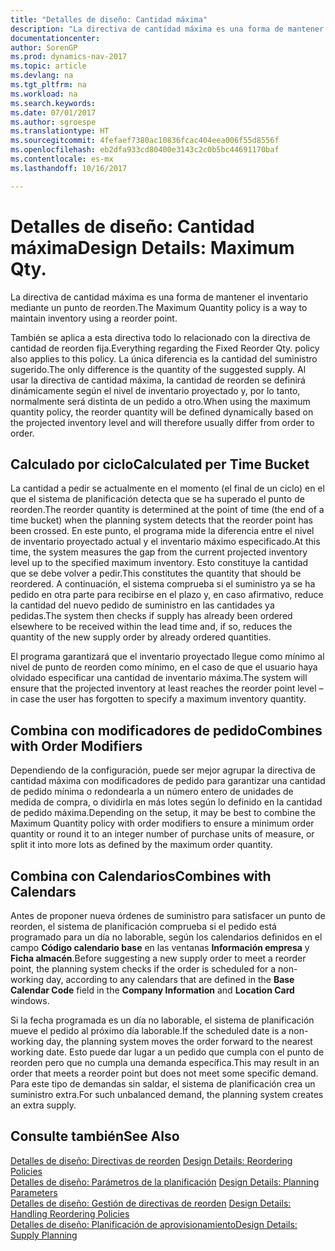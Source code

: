 ```yaml
---
title: "Detalles de diseño: Cantidad máxima"
description: "La directiva de cantidad máxima es una forma de mantener el inventario mediante un punto de reorden."
documentationcenter: 
author: SorenGP
ms.prod: dynamics-nav-2017
ms.topic: article
ms.devlang: na
ms.tgt_pltfrm: na
ms.workload: na
ms.search.keywords: 
ms.date: 07/01/2017
ms.author: sgroespe
ms.translationtype: HT
ms.sourcegitcommit: 4fefaef7380ac10836fcac404eea006f55d8556f
ms.openlocfilehash: eb2dfa933cd80400e3143c2c0b5bc44691170baf
ms.contentlocale: es-mx
ms.lasthandoff: 10/16/2017

---
```

# <a name="design-details-maximum-qty"></a><span data-ttu-id="be34e-103">Detalles de diseño: Cantidad máxima</span><span class="sxs-lookup"><span data-stu-id="be34e-103">Design Details: Maximum Qty.</span></span>
<span data-ttu-id="be34e-104">La directiva de cantidad máxima es una forma de mantener el inventario mediante un punto de reorden.</span><span class="sxs-lookup"><span data-stu-id="be34e-104">The Maximum Quantity policy is a way to maintain inventory using a reorder point.</span></span>  
  
 <span data-ttu-id="be34e-105">También se aplica a esta directiva todo lo relacionado con la directiva de cantidad de reorden fija.</span><span class="sxs-lookup"><span data-stu-id="be34e-105">Everything regarding the Fixed Reorder Qty. policy also applies to this policy.</span></span> <span data-ttu-id="be34e-106">La única diferencia es la cantidad del suministro sugerido.</span><span class="sxs-lookup"><span data-stu-id="be34e-106">The only difference is the quantity of the suggested supply.</span></span> <span data-ttu-id="be34e-107">Al usar la directiva de cantidad máxima, la cantidad de reorden se definirá dinámicamente según el nivel de inventario proyectado y, por lo tanto, normalmente será distinta de un pedido a otro.</span><span class="sxs-lookup"><span data-stu-id="be34e-107">When using the maximum quantity policy, the reorder quantity will be defined dynamically based on the projected inventory level and will therefore usually differ from order to order.</span></span>  
  
## <a name="calculated-per-time-bucket"></a><span data-ttu-id="be34e-108">Calculado por ciclo</span><span class="sxs-lookup"><span data-stu-id="be34e-108">Calculated per Time Bucket</span></span>  
 <span data-ttu-id="be34e-109">La cantidad a pedir se actualmente en el momento (el final de un ciclo) en el que el sistema de planificación detecta que se ha superado el punto de reorden.</span><span class="sxs-lookup"><span data-stu-id="be34e-109">The reorder quantity is determined at the point of time (the end of a time bucket) when the planning system detects that the reorder point has been crossed.</span></span> <span data-ttu-id="be34e-110">En este punto, el programa mide la diferencia entre el nivel de inventario proyectado actual y el inventario máximo especificado.</span><span class="sxs-lookup"><span data-stu-id="be34e-110">At this time, the system measures the gap from the current projected inventory level up to the specified maximum inventory.</span></span> <span data-ttu-id="be34e-111">Esto constituye la cantidad que se debe volver a pedir.</span><span class="sxs-lookup"><span data-stu-id="be34e-111">This constitutes the quantity that should be reordered.</span></span> <span data-ttu-id="be34e-112">A continuación, el sistema comprueba si el suministro ya se ha pedido en otra parte para recibirse en el plazo y, en caso afirmativo, reduce la cantidad del nuevo pedido de suministro en las cantidades ya pedidas.</span><span class="sxs-lookup"><span data-stu-id="be34e-112">The system then checks if supply has already been ordered elsewhere to be received within the lead time and, if so, reduces the quantity of the new supply order by already ordered quantities.</span></span>  
  
 <span data-ttu-id="be34e-113">El programa garantizará que el inventario proyectado llegue como mínimo al nivel de punto de reorden como mínimo, en el caso de que el usuario haya olvidado especificar una cantidad de inventario máxima.</span><span class="sxs-lookup"><span data-stu-id="be34e-113">The system will ensure that the projected inventory at least reaches the reorder point level – in case the user has forgotten to specify a maximum inventory quantity.</span></span>  
  
## <a name="combines-with-order-modifiers"></a><span data-ttu-id="be34e-114">Combina con modificadores de pedido</span><span class="sxs-lookup"><span data-stu-id="be34e-114">Combines with Order Modifiers</span></span>  
 <span data-ttu-id="be34e-115">Dependiendo de la configuración, puede ser mejor agrupar la directiva de cantidad máxima con modificadores de pedido para garantizar una cantidad de pedido mínima o redondearla a un número entero de unidades de medida de compra, o dividirla en más lotes según lo definido en la cantidad de pedido máxima.</span><span class="sxs-lookup"><span data-stu-id="be34e-115">Depending on the setup, it may be best to combine the Maximum Quantity policy with order modifiers to ensure a minimum order quantity or round it to an integer number of purchase units of measure, or split it into more lots as defined by the maximum order quantity.</span></span>  
  
## <a name="combines-with-calendars"></a><span data-ttu-id="be34e-116">Combina con Calendarios</span><span class="sxs-lookup"><span data-stu-id="be34e-116">Combines with Calendars</span></span>  
 <span data-ttu-id="be34e-117">Antes de proponer nueva órdenes de suministro para satisfacer un punto de reorden, el sistema de planificación comprueba si el pedido está programado para un día no laborable, según los calendarios definidos en el campo **Código calendario base** en las ventanas **Información empresa** y **Ficha almacén**.</span><span class="sxs-lookup"><span data-stu-id="be34e-117">Before suggesting a new supply order to meet a reorder point, the planning system checks if the order is scheduled for a non-working day, according to any calendars that are  defined in the **Base Calendar Code** field in the **Company Information** and **Location Card** windows.</span></span>  
  
 <span data-ttu-id="be34e-118">Si la fecha programada es un día no laborable, el sistema de planificación mueve el pedido al próximo día laborable.</span><span class="sxs-lookup"><span data-stu-id="be34e-118">If the scheduled date is a non-working day, the planning system moves the order forward to the nearest working date.</span></span> <span data-ttu-id="be34e-119">Esto puede dar lugar a un pedido que cumpla con el punto de reorden pero que no cumpla una demanda específica.</span><span class="sxs-lookup"><span data-stu-id="be34e-119">This may result in an order that meets a reorder point but does not meet some specific demand.</span></span> <span data-ttu-id="be34e-120">Para este tipo de demandas sin saldar, el sistema de planificación crea un suministro extra.</span><span class="sxs-lookup"><span data-stu-id="be34e-120">For such unbalanced demand, the planning system creates an extra supply.</span></span>  
  
## <a name="see-also"></a><span data-ttu-id="be34e-121">Consulte también</span><span class="sxs-lookup"><span data-stu-id="be34e-121">See Also</span></span>  
 <span data-ttu-id="be34e-122">[Detalles de diseño: Directivas de reorden](design-details-reordering-policies.md) </span><span class="sxs-lookup"><span data-stu-id="be34e-122">[Design Details: Reordering Policies](design-details-reordering-policies.md) </span></span>  
 <span data-ttu-id="be34e-123">[Detalles de diseño: Parámetros de la planificación](design-details-planning-parameters.md) </span><span class="sxs-lookup"><span data-stu-id="be34e-123">[Design Details: Planning Parameters](design-details-planning-parameters.md) </span></span>  
 <span data-ttu-id="be34e-124">[Detalles de diseño: Gestión de directivas de reorden](design-details-handling-reordering-policies.md) </span><span class="sxs-lookup"><span data-stu-id="be34e-124">[Design Details: Handling Reordering Policies](design-details-handling-reordering-policies.md) </span></span>  
 [<span data-ttu-id="be34e-125">Detalles de diseño: Planificación de aprovisionamiento</span><span class="sxs-lookup"><span data-stu-id="be34e-125">Design Details: Supply Planning</span></span>](design-details-supply-planning.md)
